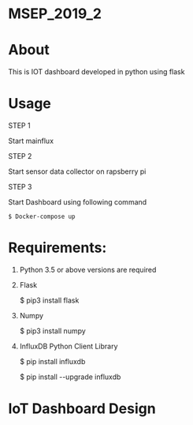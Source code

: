 # MSEP_2019_2
# About 

This is IOT dashboard developed in python using flask 


# Usage 

STEP 1

  Start mainflux

STEP 2

  Start sensor data collector on rapsberry pi

STEP 3

  Start Dashboard using following command
  
    $ Docker-compose up 
# Requirements:

1.	Python 3.5 or above versions are required 

2. Flask

   $ pip3 install flask


3. Numpy

   $ pip3 install numpy


4. InfluxDB Python Client Library

    $ pip install influxdb
    
    $ pip install --upgrade influxdb


# IoT Dashboard Design 
